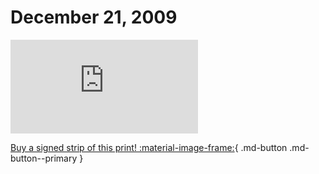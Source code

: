 # December 21, 2009

![](https://www.achewood.com/comic.php?date=12212009)

[Buy a signed strip of this print! :material-image-frame:](https://achewood-holiday-pop-up.myshopify.com/products/strip#12212009){ .md-button .md-button--primary }
